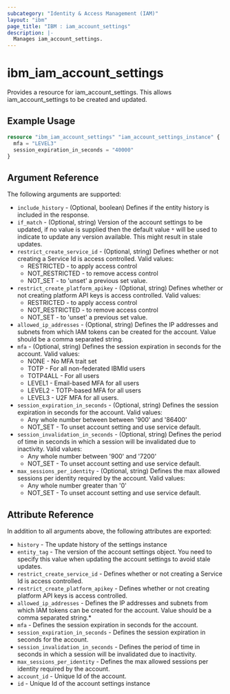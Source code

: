 ```yaml
---
subcategory: "Identity & Access Management (IAM)"
layout: "ibm"
page_title: "IBM : iam_account_settings"
description: |-
  Manages iam_account_settings.
---
```


# ibm\_iam_account_settings

Provides a resource for iam_account_settings. This allows iam_account_settings to be created and updated.

## Example Usage

```terraform
resource "ibm_iam_account_settings" "iam_account_settings_instance" {
  mfa = "LEVEL3"
  session_expiration_in_seconds = "40000"
}
```

## Argument Reference

The following arguments are supported:

* `include_history` - (Optional, boolean) Defines if the entity history is included in the response.
* `if_match` - (Optional, string) Version of the account settings to be updated, if no value is supplied then the default value `*` will be used to indicate to update any version available. This might result in stale updates.
* `restrict_create_service_id` - (Optional, string) Defines whether or not creating a Service Id is access controlled. Valid values:  
  * RESTRICTED - to apply access control  
  * NOT_RESTRICTED - to remove access control  
  * NOT_SET - to 'unset' a previous set value.
* `restrict_create_platform_apikey` - (Optional, string) Defines whether or not creating platform API keys is access controlled. Valid values:  
  * RESTRICTED - to apply access control  
  * NOT_RESTRICTED - to remove access control  
  * NOT_SET - to 'unset' a previous set value.
* `allowed_ip_addresses` - (Optional, string) Defines the IP addresses and subnets from which IAM tokens can be created for the account. Value should be a comma separated string. 
* `mfa` - (Optional, string) Defines the session expiration in seconds for the account.  Valid values:  
  * NONE - No MFA trait set  
  * TOTP - For all non-federated IBMId users
  * TOTP4ALL - For all users
  * LEVEL1 - Email-based MFA for all users
  * LEVEL2 - TOTP-based MFA for all users
  * LEVEL3 - U2F MFA for all users.
* `session_expiration_in_seconds` - (Optional, string) Defines the session expiration in seconds for the account. Valid values:  
  * Any whole number between between '900' and '86400'  
  * NOT_SET - To unset account setting and use service default.
* `session_invalidation_in_seconds` - (Optional, string) Defines the period of time in seconds in which a session will be invalidated due to inactivity. Valid values:
  * Any whole number between '900' and '7200'
  * NOT_SET - To unset account setting and use service default.
* `max_sessions_per_identity` - (Optional, string) Defines the max allowed sessions per identity required by the account. Valid values:
  * Any whole number greater than '0' 
  * NOT_SET - To unset account setting and use service default.

## Attribute Reference

In addition to all arguments above, the following attributes are exported:

* `history` - The update history of the settings instance
* `entity_tag` - The version of the account settings object. You need to specify this value when updating the account settings to avoid stale updates.
* `restrict_create_service_id` - Defines whether or not creating a Service Id is access controlled.
* `restrict_create_platform_apikey` - Defines whether or not creating platform API keys is access controlled.
* `allowed_ip_addresses` - Defines the IP addresses and subnets from which IAM tokens can be created for the account. Value should be a comma separated string.* 
* `mfa` - Defines the session expiration in seconds for the account.
* `session_expiration_in_seconds` - Defines the session expiration in seconds for the account.
* `session_invalidation_in_seconds` - Defines the period of time in seconds in which a session will be invalidated due to inactivity.
* `max_sessions_per_identity` - Defines the max allowed sessions per identity required by the account.
* `account_id` - Unique Id of the account.
* `id` - Unique Id of the account settings instance